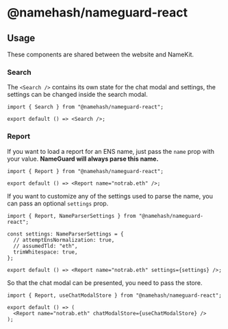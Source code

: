 # @namehash/nameguard-react

## Usage

These components are shared between the website and NameKit.

### Search

The `<Search />` contains its own state for the chat modal and settings, the settings can be changed inside the search modal.

```tsx
import { Search } from "@namehash/nameguard-react";

export default () => <Search />;
```

### Report

If you want to load a report for an ENS name, just pass the `name` prop with your value. **NameGuard will always parse this name.**

```tsx
import { Report } from "@namehash/nameguard-react";

export default () => <Report name="notrab.eth" />;
```

If you want to customize any of the settings used to parse the name, you can pass an optional `settings` prop.

```tsx
import { Report, NameParserSettings } from "@namehash/nameguard-react";

const settings: NameParserSettings = {
  // attemptEnsNormalization: true,
  // assumedTld: "eth",
  trimWhitespace: true,
};

export default () => <Report name="notrab.eth" settings={settings} />;
```

So that the chat modal can be presented, you need to pass the store.

```tsx
import { Report, useChatModalStore } from "@namehash/nameguard-react";

export default () => (
  <Report name="notrab.eth" chatModalStore={useChatModalStore} />
);
```
